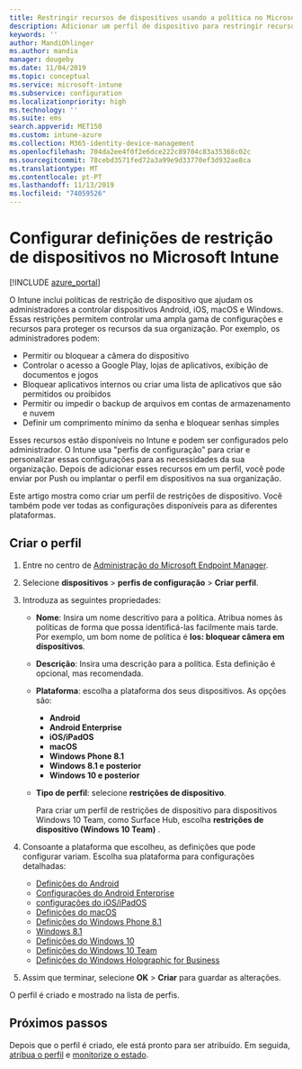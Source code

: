 ```yaml
---
title: Restringir recursos de dispositivos usando a política no Microsoft Intune-Azure | Microsoft Docs
description: Adicionar um perfil de dispositivo para restringir recursos em dispositivos Android, macOS, iOS, iPadOS, Windows Phone e Windows 10 no Microsoft Intune
keywords: ''
author: MandiOhlinger
ms.author: mandia
manager: dougeby
ms.date: 11/04/2019
ms.topic: conceptual
ms.service: microsoft-intune
ms.subservice: configuration
ms.localizationpriority: high
ms.technology: ''
ms.suite: ems
search.appverid: MET150
ms.custom: intune-azure
ms.collection: M365-identity-device-management
ms.openlocfilehash: 704da2ee4f0f2e6dce222c89704c83a35368c02c
ms.sourcegitcommit: 78cebd3571fed72a3a99e9d33770ef3d932ae8ca
ms.translationtype: MT
ms.contentlocale: pt-PT
ms.lasthandoff: 11/13/2019
ms.locfileid: "74059526"
---
```

# <a name="configure-device-restriction-settings-in-microsoft-intune"></a>Configurar definições de restrição de dispositivos no Microsoft Intune

[!INCLUDE [azure_portal](../includes/azure_portal.md)]

O Intune inclui políticas de restrição de dispositivo que ajudam os administradores a controlar dispositivos Android, iOS, macOS e Windows. Essas restrições permitem controlar uma ampla gama de configurações e recursos para proteger os recursos da sua organização. Por exemplo, os administradores podem:

- Permitir ou bloquear a câmera do dispositivo
- Controlar o acesso a Google Play, lojas de aplicativos, exibição de documentos e jogos
- Bloquear aplicativos internos ou criar uma lista de aplicativos que são permitidos ou proibidos
- Permitir ou impedir o backup de arquivos em contas de armazenamento e nuvem
- Definir um comprimento mínimo da senha e bloquear senhas simples

Esses recursos estão disponíveis no Intune e podem ser configurados pelo administrador. O Intune usa "perfis de configuração" para criar e personalizar essas configurações para as necessidades da sua organização. Depois de adicionar esses recursos em um perfil, você pode enviar por Push ou implantar o perfil em dispositivos na sua organização.

Este artigo mostra como criar um perfil de restrições de dispositivo. Você também pode ver todas as configurações disponíveis para as diferentes plataformas.

## <a name="create-the-profile"></a>Criar o perfil

1. Entre no centro de [Administração do Microsoft Endpoint Manager](https://go.microsoft.com/fwlink/?linkid=2109431).
2. Selecione **dispositivos** > **perfis de configuração** > **Criar perfil**.
3. Introduza as seguintes propriedades:

    - **Nome**: Insira um nome descritivo para a política. Atribua nomes às políticas de forma que possa identificá-las facilmente mais tarde. Por exemplo, um bom nome de política é **Ios: bloquear câmera em dispositivos**.
    - **Descrição**: Insira uma descrição para a política. Esta definição é opcional, mas recomendada.
    - **Plataforma**: escolha a plataforma dos seus dispositivos. As opções são:  

        - **Android**
        - **Android Enterprise**
        - **iOS/iPadOS**
        - **macOS**
        - **Windows Phone 8.1**
        - **Windows 8.1 e posterior**
        - **Windows 10 e posterior**

    - **Tipo de perfil**: selecione **restrições de dispositivo**.

        Para criar um perfil de restrições de dispositivo para dispositivos Windows 10 Team, como Surface Hub, escolha **restrições de dispositivo (Windows 10 Team)** .

4. Consoante a plataforma que escolheu, as definições que pode configurar variam. Escolha sua plataforma para configurações detalhadas:

    - [Definições do Android](../device-restrictions-android.md)
    - [Configurações do Android Enterprise](../device-restrictions-android-for-work.md)
    - [configurações do iOS/iPadOS](device-restrictions-ios.md)
    - [Definições do macOS](device-restrictions-macos.md)
    - [Definições do Windows Phone 8.1](device-restrictions-windows-phone-8-1.md)
    - [Windows 8.1](device-restrictions-windows-8-1.md)
    - [Definições do Windows 10](device-restrictions-windows-10.md)
    - [Definições do Windows 10 Team](device-restrictions-windows-10-teams.md)
    - [Definições do Windows Holographic for Business](device-restrictions-windows-holographic.md)

5. Assim que terminar, selecione **OK** > **Criar** para guardar as alterações.

O perfil é criado e mostrado na lista de perfis.

## <a name="next-steps"></a>Próximos passos

Depois que o perfil é criado, ele está pronto para ser atribuído. Em seguida, [atribua o perfil](../device-profile-assign.md) e [monitorize o estado](../device-profile-monitor.md).

<!--  Removing image as part of design review; retaining source until we known the disposition.

## Example of device restriction settings

In this high-level example, you'll create a device restriction policy that blocks the use of the built-in camera app on Android devices.

![How to disable the camera on Android devices](./media/device-restrictions-configure/disable-android-camera.png)

-->
